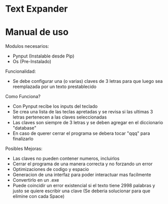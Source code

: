 # Text Expander
# Manual de uso

Modulos necesarios:
- Pynput (Instalable desde Pip)
- Os (Pre-Instalado)

Funcionalidad:
- Se debe configurar una (o varias) claves de 3 letras para que luego sea reemplazada por un texto prestablecido

Como Funciona?
- Con Pynput recibe los inputs del teclado
- Se crea una lista de las teclas apretadas y se revisa si las ultimas 3 letras pertenecen a las claves seleccionadas
- Las claves son siempre de 3 letras y se deben agregar en el diccionario "database"
- En caso de querer cerrar el programa se debera tocar "qqq" para finalizarlo

Posibles Mejoras:
- Las claves no pueden contener numeros, incluirlos
- Cerrar el programa de una manera correcta y no forzando un error
- Optimizaciones de codigo y espacio
- Generacion de una interfaz para poder interactuar mas facilmente
- Convertirlo en un .exe
- Puede coincidir un error existencial si el texto tiene 2998 palabras y justo se quiere escribir una clave (Se deberia solucionar para que elimine con cada Space)
